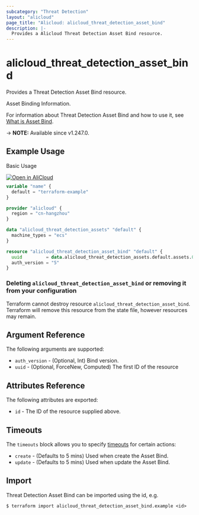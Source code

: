 ```yaml
---
subcategory: "Threat Detection"
layout: "alicloud"
page_title: "Alicloud: alicloud_threat_detection_asset_bind"
description: |-
  Provides a Alicloud Threat Detection Asset Bind resource.
---
```


# alicloud_threat_detection_asset_bind

Provides a Threat Detection Asset Bind resource.

Asset Binding Information.

For information about Threat Detection Asset Bind and how to use it, see [What is Asset Bind](https://next.api.alibabacloud.com/document/Sas/2018-12-03/UpdatePostPaidBindRel).

-> **NOTE:** Available since v1.247.0.

## Example Usage

Basic Usage

<div style="display: block;margin-bottom: 40px;"><div class="oics-button" style="float: right;position: absolute;margin-bottom: 10px;">
  <a href="https://api.aliyun.com/terraform?resource=alicloud_threat_detection_asset_bind&exampleId=c4693264-7d1a-a90c-b23a-da27fc117fd786c79cba&activeTab=example&spm=docs.r.threat_detection_asset_bind.0.c46932647d&intl_lang=EN_US" target="_blank">
    <img alt="Open in AliCloud" src="https://img.alicdn.com/imgextra/i1/O1CN01hjjqXv1uYUlY56FyX_!!6000000006049-55-tps-254-36.svg" style="max-height: 44px; max-width: 100%;">
  </a>
</div></div>

```terraform
variable "name" {
  default = "terraform-example"
}

provider "alicloud" {
  region = "cn-hangzhou"
}

data "alicloud_threat_detection_assets" "default" {
  machine_types = "ecs"
}

resource "alicloud_threat_detection_asset_bind" "default" {
  uuid         = data.alicloud_threat_detection_assets.default.assets.0.uuid
  auth_version = "5"
}
```

### Deleting `alicloud_threat_detection_asset_bind` or removing it from your configuration

Terraform cannot destroy resource `alicloud_threat_detection_asset_bind`. Terraform will remove this resource from the state file, however resources may remain.

## Argument Reference

The following arguments are supported:
* `auth_version` - (Optional, Int) Bind version.
* `uuid` - (Optional, ForceNew, Computed) The first ID of the resource

## Attributes Reference

The following attributes are exported:
* `id` - The ID of the resource supplied above.

## Timeouts

The `timeouts` block allows you to specify [timeouts](https://www.terraform.io/docs/configuration-0-11/resources.html#timeouts) for certain actions:
* `create` - (Defaults to 5 mins) Used when create the Asset Bind.
* `update` - (Defaults to 5 mins) Used when update the Asset Bind.

## Import

Threat Detection Asset Bind can be imported using the id, e.g.

```shell
$ terraform import alicloud_threat_detection_asset_bind.example <id>
```